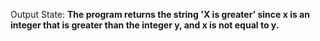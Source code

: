 Output State: **The program returns the string 'X is greater' since x is an integer that is greater than the integer y, and x is not equal to y.**